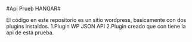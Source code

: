 #Api Prueb HANGAR#

El código en este repositorio es un sitio wordpress, basicamente con dos plugins instaldos.
1.Plugin WP JSON API
2.Plugin creado que con tiene la api de está prueba. 



